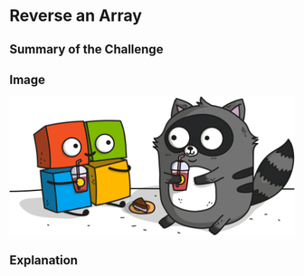 # Reverse an Array

## Summary of the Challenge

## Image
![WhiteboardChallenge01](../../assets/image001.png)

## Explanation